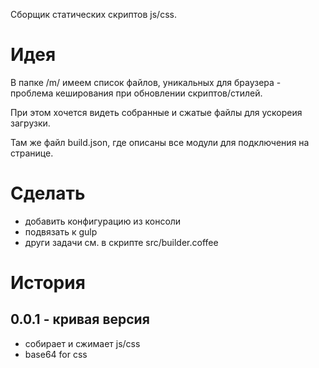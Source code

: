 Сборщик статических скриптов js/css.

# Идея
В папке /m/ имеем список файлов, уникальных для браузера - проблема кеширования при обновлении скриптов/стилей.

При этом хочется видеть собранные и сжатые файлы для ускореия загрузки.

Там же файл build.json, где описаны все модули для подключения на странице.

# Сделать
- добавить конфигурацию из консоли
- подвязать к gulp
- други задачи см. в скрипте src/builder.coffee

# История
## 0.0.1 - кривая версия
- собирает и сжимает js/css
- base64 for css
